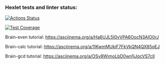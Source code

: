 ### Hexlet tests and linter status:
[![Actions Status](https://github.com/zagarskih/frontend-project-44/workflows/hexlet-check/badge.svg)](https://github.com/zagarskih/frontend-project-44/actions)

[![Test Coverage](https://api.codeclimate.com/v1/badges/3ea895dd1061844c597c/test_coverage)](https://codeclimate.com/github/zagarskih/frontend-project-44/test_coverage)

Brain-even tutorial:
https://asciinema.org/a/Ha6UJL5I0vVPA6OocN3AlO0rJ

Brain-calc tutorial:
https://asciinema.org/a/1lKwmMUkiF7FkVkQN4QX85qEJ

Brain-gcd tutorial:
https://asciinema.org/a/OSy8WimoLbD0wn1jJqcVS7cII